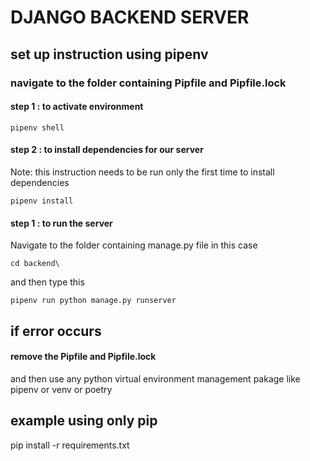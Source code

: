 # DJANGO BACKEND SERVER

## set up instruction using pipenv

### navigate to the folder containing Pipfile and Pipfile.lock

#### step 1 : to activate environment 

```
pipenv shell

```

#### step 2 : to install dependencies for our server 
Note: this instruction needs to be run only the first time to install dependencies

```
pipenv install  

```

#### step 1 : to run the server
Navigate to the folder containing manage.py file in this case 

```
cd backend\
```
and then type this

```
pipenv run python manage.py runserver

```

## if error occurs 

#### remove the Pipfile and Pipfile.lock

and then use any python virtual environment management pakage like pipenv or venv or poetry

## example using only pip

pip install -r requirements.txt
